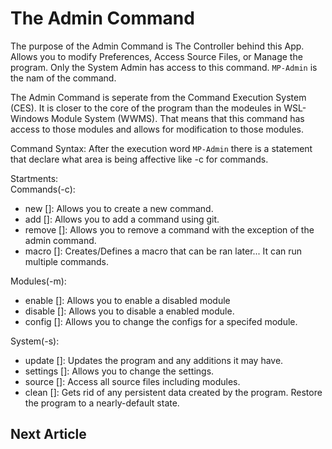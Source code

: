 # The Admin Command
The purpose of the Admin Command is The Controller behind this App. Allows you to modify Preferences, Access Source Files, or Manage the program. Only the System Admin has access to this command. `MP-Admin` is the nam of the command.

The Admin Command is seperate from the Command Execution System (CES). It is closer to the core of the program than the modeules in WSL-Windows Module System (WWMS). That means that this command has access to those modules and allows for modification to those modules.

Command Syntax:
After the execution word `MP-Admin` there is a statement that declare what area is being affective like -c for commands.

Startments:<br>
Commands(-c):
- new []: Allows you to create a new command.
- add []: Allows you to add a command using git.
- remove []: Allows you to remove a command with the exception of the admin command.
- macro []: Creates/Defines a macro that can be ran later... It can run multiple commands.

Modules(-m):
- enable []: Allows you to enable a disabled module
- disable []: Allows you to disable a enabled module.
- config []: Allows you to change the configs for a specifed module.

System(-s):
- update []: Updates the program and any additions it may have.
- settings []: Allows you to change the settings.
- source []: Access all source files including modules.
- clean []: Gets rid of any persistent data created by the program. Restore the program to a nearly-default state.

## Next Article